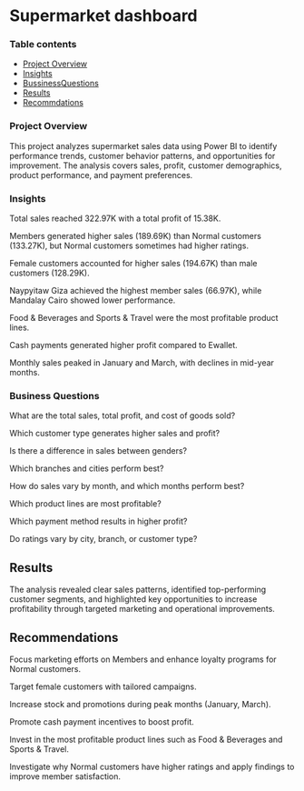 # Supermarket dashboard
### Table contents
- [Project Overview](#project-overview)
- [Insights](#Insights)
- [BussinessQuestions](#BussinessQuestions)
-  [Results](#results)
-  [Recommdations](#Recommdations)

  ### Project Overview
  This project analyzes supermarket sales data using Power BI to identify performance trends, customer behavior patterns, and opportunities for improvement. The analysis covers sales, profit, customer demographics, product performance, and payment preferences.
  
  ### Insights
  Total sales reached 322.97K with a total profit of 15.38K.

Members generated higher sales (189.69K) than Normal customers (133.27K), but Normal customers sometimes had higher ratings.

Female customers accounted for higher sales (194.67K) than male customers (128.29K).

Naypyitaw Giza achieved the highest member sales (66.97K), while Mandalay Cairo showed lower performance.

Food & Beverages and Sports & Travel were the most profitable product lines.

Cash payments generated higher profit compared to Ewallet.

Monthly sales peaked in January and March, with declines in mid-year months.

### Business Questions

What are the total sales, total profit, and cost of goods sold?

Which customer type generates higher sales and profit?

Is there a difference in sales between genders?

Which branches and cities perform best?

How do sales vary by month, and which months perform best?

Which product lines are most profitable?

Which payment method results in higher profit?

Do ratings vary by city, branch, or customer type?

## Results

The analysis revealed clear sales patterns, identified top-performing customer segments, and highlighted key opportunities to increase profitability through targeted marketing and operational improvements.

## Recommendations

Focus marketing efforts on Members and enhance loyalty programs for Normal customers.

Target female customers with tailored campaigns.

Increase stock and promotions during peak months (January, March).

Promote cash payment incentives to boost profit.

Invest in the most profitable product lines such as Food & Beverages and Sports & Travel.

Investigate why Normal customers have higher ratings and apply findings to improve member satisfaction.
